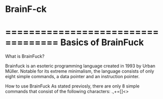 # BrainF-ck

===================================
Basics of BrainFuck
===================================

What is BrainFuck?

Brainfuck is an esoteric programming language created in 1993 by Urban Müller. 
Notable for its extreme minimalism, the language consists of only eight simple commands, a data pointer and an instruction pointer.

How to use BrainFuck
As stated previosly, there are only 8 simple commands that consist of the following characters:
.,+=[]<>
